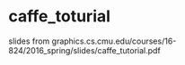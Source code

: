 # caffe_toturial

slides from graphics.cs.cmu.edu/courses/16-824/2016_spring/slides/caffe_tutorial.pdf

